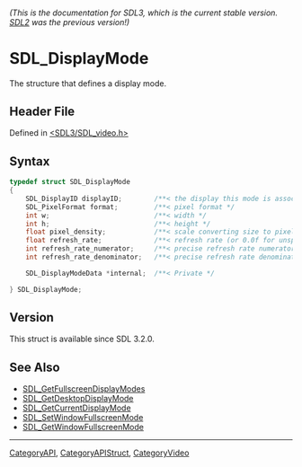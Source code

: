 ###### (This is the documentation for SDL3, which is the current stable version. [SDL2](https://wiki.libsdl.org/SDL2/) was the previous version!)
# SDL_DisplayMode

The structure that defines a display mode.

## Header File

Defined in [<SDL3/SDL_video.h>](https://github.com/libsdl-org/SDL/blob/main/include/SDL3/SDL_video.h)

## Syntax

```c
typedef struct SDL_DisplayMode
{
    SDL_DisplayID displayID;        /**< the display this mode is associated with */
    SDL_PixelFormat format;         /**< pixel format */
    int w;                          /**< width */
    int h;                          /**< height */
    float pixel_density;            /**< scale converting size to pixels (e.g. a 1920x1080 mode with 2.0 scale would have 3840x2160 pixels) */
    float refresh_rate;             /**< refresh rate (or 0.0f for unspecified) */
    int refresh_rate_numerator;     /**< precise refresh rate numerator (or 0 for unspecified) */
    int refresh_rate_denominator;   /**< precise refresh rate denominator */

    SDL_DisplayModeData *internal;  /**< Private */

} SDL_DisplayMode;
```

## Version

This struct is available since SDL 3.2.0.

## See Also

- [SDL_GetFullscreenDisplayModes](SDL_GetFullscreenDisplayModes)
- [SDL_GetDesktopDisplayMode](SDL_GetDesktopDisplayMode)
- [SDL_GetCurrentDisplayMode](SDL_GetCurrentDisplayMode)
- [SDL_SetWindowFullscreenMode](SDL_SetWindowFullscreenMode)
- [SDL_GetWindowFullscreenMode](SDL_GetWindowFullscreenMode)

----
[CategoryAPI](CategoryAPI), [CategoryAPIStruct](CategoryAPIStruct), [CategoryVideo](CategoryVideo)

